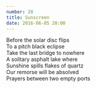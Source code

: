 ```yaml
---
number: 28
title: Sunscreen
date: 2016-06-05 20:00
---
```


Before the solar disc flips<br>
To a pitch black eclipse<br>
Take the last bridge to nowhere<br>
A solitary asphalt lake where<br>
Sunshine spills flakes of quartz<br>
Our remorse will be absolved<br>
Prayers between two empty ports<br>
